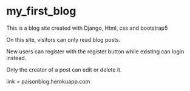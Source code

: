 # my_first_blog

This is a blog site created with Django, Html, css and bootstrap5

On this site, visitors can only read blog posts.

New users can register with the register button while existing can login instead.

Only the creator of a post can edit or delete it.

link = paisonblog.herokuapp.com
